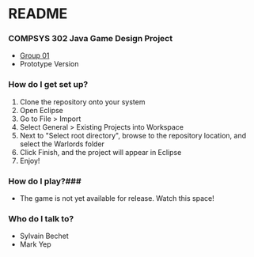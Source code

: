 # README #

### COMPSYS 302 Java Game Design Project ###
* [Group 01](https://www.youtube.com/watch?v=PfYnvDL0Qcw)
* Prototype Version

### How do I get set up? ###
1. Clone the repository onto your system
2. Open Eclipse
3. Go to File > Import 
4. Select General > Existing Projects into Workspace
5. Next to "Select root directory", browse to the repository location, and select the Warlords folder 
6. Click Finish, and the project will appear in Eclipse
7. Enjoy!

### How do I play?###
* The game is not yet available for release. Watch this space!

### Who do I talk to? ###
* Sylvain Bechet
* Mark Yep